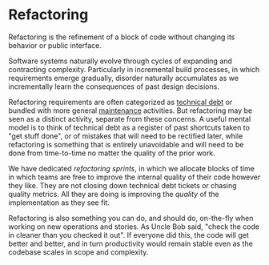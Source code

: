 # Refactoring

Refactoring is the refinement of a block of code without changing its behavior or public interface.

Software systems naturally evolve through cycles of expanding and contracting complexity. Particularly in incremental build processes, in which requirements emerge gradually, disorder naturally accumulates as we incrementally learn the consequences of past design decisions.

Refactoring requirements are often categorized as [technical debt](/standards/quality-metrics/technical-debt) or bundled with more general [maintenance](practices/maintenance) activities. But refactoring may be seen as a distinct activity, separate from these concerns. A useful mental model is to think of technical debt as a register of past shortcuts taken to "get stuff done", or of mistakes that will need to be rectified later, while refactoring is something that is entirely unavoidable and will need to be done from time-to-time no matter the quality of the prior work.

We have dedicated _refactoring sprints_, in which we allocate blocks of time in which teams are free to improve the internal quality of their code however they like. They are not closing down technical debt tickets or chasing quality metrics. All they are doing is improving the _quality_ of the implementation as they see fit.

Refactoring is also something you can do, and should do, on-the-fly when working on new operations and stories. As Uncle Bob said, "check the code in cleaner than you checked it out". If everyone did this, the code will get better and better, and in turn productivity would remain stable even as the codebase scales in scope and complexity.
